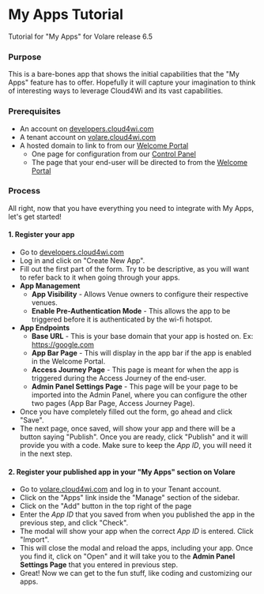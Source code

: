# My Apps Tutorial
Tutorial for "My Apps" for Volare release 6.5

### Purpose
This is a bare-bones app that shows the initial
capabilities that the "My Apps" feature has to offer.
 Hopefully it will capture your imagination to think of interesting
 ways to leverage Cloud4Wi and its vast capabilities.

### Prerequisites
* An account on [developers.cloud4wi.com](https://developers.cloud4wi.com)
* A tenant account on [volare.cloud4wi.com](https://volare.cloud4wi.com)
* A hosted domain to link to from our [Welcome Portal](https://splashportal.cloud4wi.com)
    * One page for configuration from our [Control Panel](https://volare.cloud4wi.com)
    * The page that your end-user will be directed to from the [Welcome Portal](https://splashportal.cloud4wi.com)

### Process
All right, now that you have everything you need to integrate with My Apps, let's get started!
#### 1. Register your app
   * Go to [developers.cloud4wi.com](https://developers.cloud4wi.com)
   * Log in and click on "Create New App".
   * Fill out the first part of the form.  Try to be descriptive, as 
   you will want to refer back to it when going through your apps.
   * **App Management**
       * **App Visibility** - Allows Venue owners to configure their respective venues.
       * **Enable Pre-Authentication Mode** - This allows the app to be triggered before it is
        authenticated by the wi-fi hotspot.
   * **App Endpoints**
        * **Base URL** - This is your base domain that your app is hosted on. Ex: https://google.com
        * **App Bar Page** - This will display in the app bar if the app is enabled in the Welcome Portal.
        * **Access Journey Page** - This page is meant for when the app is triggered during the Access Journey of the end-user.
        * **Admin Panel Settings Page** - This page will be your page to be imported into the Admin Panel, 
        where you can configure the other two pages (App Bar Page, Access Journey Page).
   * Once you have completely filled out the form, go ahead and click "Save".
   * The next page, once saved, will show your app and there will be a button saying "Publish".
   Once you are ready, click "Publish" and it will provide you with a code.  Make sure to keep 
   the _App ID_, you will need it in the next step.
   
#### 2. Register your published app in your "My Apps" section on Volare
   * Go to [volare.cloud4wi.com](https:volare.cloud4wi.com) and log in to your Tenant account.
   * Click on the "Apps" link inside the "Manage" section of the sidebar.
   * Click on the "Add" button in the top right of the page
   * Enter the _App ID_ that you saved from when you published the app in the previous step, and click "Check".
   * The modal will show your app when the correct _App ID_ is entered. Click "Import".
   * This will close the modal and reload the apps, including your app. Once you find it, 
   click on "Open" and it will take you to the **Admin Panel Settings Page** that you entered in previous step.
   * Great! Now we can get to the fun stuff, like coding and customizing our apps.
   


